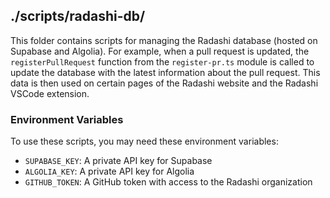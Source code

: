 ## ./scripts/radashi-db/

This folder contains scripts for managing the Radashi database (hosted on Supabase and Algolia). For example, when a pull request is updated, the `registerPullRequest` function from the `register-pr.ts` module is called to update the database with the latest information about the pull request. This data is then used on certain pages of the Radashi website and the Radashi VSCode extension.

### Environment Variables

To use these scripts, you may need these environment variables:

- `SUPABASE_KEY`: A private API key for Supabase
- `ALGOLIA_KEY`: A private API key for Algolia
- `GITHUB_TOKEN`: A GitHub token with access to the Radashi organization
